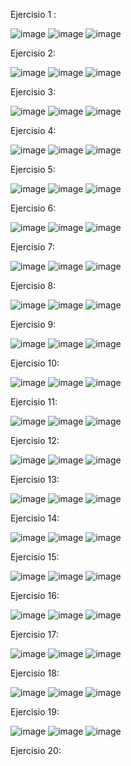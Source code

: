 Ejercisio 1 :

![image](https://github.com/user-attachments/assets/ec638ce5-cba7-44ba-9b67-b0884c8683d4)
![image](https://github.com/user-attachments/assets/67999b8d-f567-4190-9556-30755ed03d3c)
![image](https://github.com/user-attachments/assets/e0ba49fe-156b-4b1d-b73d-94ff86a18ad3)

Ejercisio 2:

![image](https://github.com/user-attachments/assets/58dcde31-8233-4465-8877-89bf282a5545)
![image](https://github.com/user-attachments/assets/a86f3f71-3b04-492a-aaec-a820be625cc6)
![image](https://github.com/user-attachments/assets/a8485a75-b1d1-41d7-8b02-d617c7e3262a)

Ejercisio 3:

![image](https://github.com/user-attachments/assets/03613625-2efd-4b32-a8ea-cd649ed3319b)
![image](https://github.com/user-attachments/assets/2c6fcc7e-2f78-43e8-b0eb-089959c84584)
![image](https://github.com/user-attachments/assets/92fa2b8e-de41-4d5a-9c27-2bd2e6ca4818)

Ejercisio 4:

![image](https://github.com/user-attachments/assets/c069837b-a50f-4bc5-b78c-bc3027af1d96)
![image](https://github.com/user-attachments/assets/067974f4-ef76-4231-aedb-6ad938254e9d)
![image](https://github.com/user-attachments/assets/2ba6fe4c-b075-4b0d-abd1-c1cc18f39081)

Ejercisio 5:

![image](https://github.com/user-attachments/assets/fb8b6ef5-b9f6-481f-8c32-32b3c5beddc4)
![image](https://github.com/user-attachments/assets/28ab008e-3e2e-4d64-856c-9441b2e8461c)
![image](https://github.com/user-attachments/assets/3233fc43-bb29-4d09-98d7-c44586f756a3)

Ejercisio 6:

![image](https://github.com/user-attachments/assets/04040785-744c-4d8b-b583-dd25fb08b0cb)
![image](https://github.com/user-attachments/assets/7448e7be-b553-4b6c-9449-3ffa000fa23f)
![image](https://github.com/user-attachments/assets/2fe629d3-bd2f-40f5-9beb-889ea28d51ce)

Ejercisio 7:

![image](https://github.com/user-attachments/assets/191b216a-964d-42c5-814c-9030454b7576)
![image](https://github.com/user-attachments/assets/a2fb14b4-8301-4b5d-abf2-8cde461a66b6)
![image](https://github.com/user-attachments/assets/bc8acb94-4909-4e33-a164-06089d2eb41a)

Ejercisio 8:

![image](https://github.com/user-attachments/assets/5146faa2-5849-4bb6-8805-e8474b42c602)
![image](https://github.com/user-attachments/assets/fc4fb723-06c2-4646-9a05-644e091c7862)
![image](https://github.com/user-attachments/assets/06a02389-b5f2-4c22-82e9-8862a503409e)

Ejercisio 9:

![image](https://github.com/user-attachments/assets/f0c3a740-833a-422a-850b-bddf16267b82)
![image](https://github.com/user-attachments/assets/cb348d49-c364-46fa-9913-7cec47217ce6)
![image](https://github.com/user-attachments/assets/6ca3b550-60f7-44b4-aa74-ab9842683dc8)

Ejercisio 10:

![image](https://github.com/user-attachments/assets/3c985a9c-35f9-4290-91a7-70943388df20)
![image](https://github.com/user-attachments/assets/9b7f738a-c043-4d4a-a06e-528b9319db84)
![image](https://github.com/user-attachments/assets/359b58b7-e251-402b-a8d4-94323b2b2945)

Ejercisio 11:

![image](https://github.com/user-attachments/assets/3576d356-814c-430e-8482-d99223d5e1f9)
![image](https://github.com/user-attachments/assets/5c56a03d-32e4-4088-80ea-c5104375afc3)
![image](https://github.com/user-attachments/assets/068b6aa0-a927-4d36-aed2-087024451ef6)

Ejercisio 12:

![image](https://github.com/user-attachments/assets/46be7810-a822-4661-842f-6442ee774728)
![image](https://github.com/user-attachments/assets/1b13619d-6d6d-4a60-b871-7a5f439787f3)
![image](https://github.com/user-attachments/assets/6c958855-ed6c-47ea-9ec2-f9e9e59bb641)

Ejercisio 13:

![image](https://github.com/user-attachments/assets/0dbf91a2-7754-49b1-9e96-1f54a67430af)
![image](https://github.com/user-attachments/assets/f9febe66-3d41-4d47-8859-a71f9720f72a)
![image](https://github.com/user-attachments/assets/8bff8402-786c-4fdb-b8ee-0fc1adcd5787)

Ejercisio 14:

![image](https://github.com/user-attachments/assets/e8322408-da4d-4f9d-aa5e-3cce1af572c4)
![image](https://github.com/user-attachments/assets/61b9770e-6446-4975-bdd7-7754b92b6262)
![image](https://github.com/user-attachments/assets/94625cb7-7ebb-4660-8675-3b9f6904bff8)

Ejercisio 15:

![image](https://github.com/user-attachments/assets/717272ec-123a-4116-a54b-e3d7f297e86b)
![image](https://github.com/user-attachments/assets/41a17763-415b-4cca-a2b8-029511e5424c)
![image](https://github.com/user-attachments/assets/6a4b0685-f6d3-4d4e-9be1-bcd75ca1b93b)

Ejercisio 16:

![image](https://github.com/user-attachments/assets/471b9f56-8d4a-416f-a4b4-08de6cf262cf)
![image](https://github.com/user-attachments/assets/665c38bc-b7cd-43c7-be89-f5177ca14dd2)
![image](https://github.com/user-attachments/assets/da1dca12-0889-473d-9e70-eeae3dd4f971)

Ejercisio 17:

![image](https://github.com/user-attachments/assets/082223e9-33d7-4c59-afbd-0ec493c5d219)
![image](https://github.com/user-attachments/assets/1885e034-106f-421c-977b-7cb8cc89a880)
![image](https://github.com/user-attachments/assets/cd612e14-f07a-4816-823d-c1bc0460d33a)

Ejercisio 18:  

![image](https://github.com/user-attachments/assets/d1d2a6f5-a7ef-4cd8-9140-dc9953a69998)
![image](https://github.com/user-attachments/assets/d602d4ec-9dc6-4f61-a4a9-853d7ce08be7)
![image](https://github.com/user-attachments/assets/4de030cf-1aec-4d95-b449-e09e3ff181d2)

Ejercisio 19:

![image](https://github.com/user-attachments/assets/b8d3af18-4a76-46ae-b193-932702270781)
![image](https://github.com/user-attachments/assets/70f9488f-ee5e-452e-8037-f01cce96bacc)
![image](https://github.com/user-attachments/assets/993d27df-d810-4299-b9d9-06824ca7e685)

Ejercisio 20:










